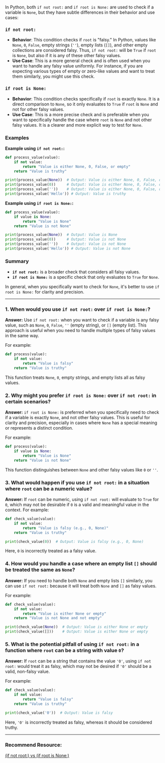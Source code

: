 In Python, both `if not root:` and `if root is None:` are used to check if a variable is `None`, but they have subtle differences in their behavior and use cases:

### `if not root:`
- **Behavior**: This condition checks if `root` is "falsy." In Python, values like `None`, `0`, `False`, empty strings (`''`), empty lists (`[]`), and other empty collections are considered falsy. Thus, `if not root:` will be `True` if `root` is `None`, but also if it is any of these other falsy values.
- **Use Case**: This is a more general check and is often used when you want to handle any falsy value uniformly. For instance, if you are expecting various types of empty or zero-like values and want to treat them similarly, you might use this check.

### `if root is None:`
- **Behavior**: This condition checks specifically if `root` is exactly `None`. It is a direct comparison to `None`, so it only evaluates to `True` if `root` is `None` and not for other falsy values.
- **Use Case**: This is a more precise check and is preferable when you want to specifically handle the case where `root` is `None` and not other falsy values. It is a clearer and more explicit way to test for `None`.

### Examples

**Example using `if not root:`:**
```python
def process_value(value):
    if not value:
        return "Value is either None, 0, False, or empty"
    return "Value is truthy"

print(process_value(None))  # Output: Value is either None, 0, False, or empty
print(process_value(0))     # Output: Value is either None, 0, False, or empty
print(process_value(''))    # Output: Value is either None, 0, False, or empty
print(process_value('Hello')) # Output: Value is truthy
```

**Example using `if root is None:`:**
```python
def process_value(value):
    if value is None:
        return "Value is None"
    return "Value is not None"

print(process_value(None))  # Output: Value is None
print(process_value(0))     # Output: Value is not None
print(process_value(''))    # Output: Value is not None
print(process_value('Hello')) # Output: Value is not None
```

### Summary
- **`if not root:`** is a broader check that considers all falsy values.
- **`if root is None:`** is a specific check that only evaluates to `True` for `None`.

In general, when you specifically want to check for `None`, it's better to use `if root is None:` for clarity and precision.

------

### 1. **When would you use `if not root:` over `if root is None:`?**

**Answer:**
Use `if not root:` when you want to check if a variable is any falsy value, such as `None`, `0`, `False`, `''` (empty string), or `[]` (empty list). This approach is useful when you need to handle multiple types of falsy values in the same way. 

For example:
```python
def process(value):
    if not value:
        return "Value is falsy"
    return "Value is truthy"
```
This function treats `None`, `0`, empty strings, and empty lists all as falsy values.

### 2. **Why might you prefer `if root is None:` over `if not root:` in certain scenarios?**

**Answer:**
`if root is None:` is preferred when you specifically need to check if a variable is exactly `None`, and not other falsy values. This is useful for clarity and precision, especially in cases where `None` has a special meaning or represents a distinct condition.

For example:
```python
def process(value):
    if value is None:
        return "Value is None"
    return "Value is not None"
```
This function distinguishes between `None` and other falsy values like `0` or `''`.

### 3. **What would happen if you use `if not root:` in a situation where `root` can be a numeric value?**

**Answer:**
If `root` can be numeric, using `if not root:` will evaluate to `True` for `0`, which may not be desirable if `0` is a valid and meaningful value in the context. For example:
```python
def check_value(value):
    if not value:
        return "Value is falsy (e.g., 0, None)"
    return "Value is truthy"

print(check_value(0))  # Output: Value is falsy (e.g., 0, None)
```
Here, `0` is incorrectly treated as a falsy value.

### 4. **How would you handle a case where an empty list `[]` should be treated the same as `None`?**

**Answer:**
If you need to handle both `None` and empty lists `[]` similarly, you can use `if not root:` because it will treat both `None` and `[]` as falsy values. 

For example:
```python
def check_value(value):
    if not value:
        return "Value is either None or empty"
    return "Value is not None and not empty"

print(check_value(None))  # Output: Value is either None or empty
print(check_value([]))    # Output: Value is either None or empty
```

### 5. **What is the potential pitfall of using `if not root:` in a function where `root` can be a string with value `0`?**

**Answer:**
If `root` can be a string that contains the value `'0'`, using `if not root:` would treat it as falsy, which may not be desired if `'0'` should be a valid, non-falsy value.

For example:
```python
def check_value(value):
    if not value:
        return "Value is falsy"
    return "Value is truthy"

print(check_value('0'))  # Output: Value is falsy
```
Here, `'0'` is incorrectly treated as falsy, whereas it should be considered truthy.

---

### Recommend Resource:
[(if not root:) vs (if root is None:)](https://codebitwave.com/python-101-if-not-root-vs-if-root-is-none/)
